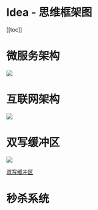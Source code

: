 # Idea - 思维框架图

[[toc]]

# 微服务架构

![](/_images/project/idea/微服务架构.png)

# 互联网架构

![](/_images/project/idea/互联网标准架构.png)

# 双写缓冲区

![](/_images/project/idea/双写缓冲区.png)

[双写缓冲区](/md/project/idea/idea-doublewrite-buffer.md)

# 秒杀系统





